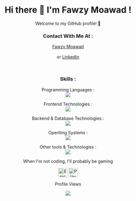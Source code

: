 <h1 align="center">
  Hi there 👋 I'm Fawzy Moawad ! 
</h1>

<p align="center">
  Welcome to my GitHub profile! 🌟 
</p>

<h3 align="center">
  Contact With Me At : 
</h1>

<p align="center">
  <a href="https://fawzymoawad.com/">Fawzy Moawad</a><br />
  <br />
  or <a href="https://www.linkedin.com/in/fawzy-moawad/">LinkedIn</a>
</p>
<br />

<h3 align="center">
  Skills :
</h1>

<p align="center">
  Programming Languages :
  <br/>
  <a href="https://skillicons.dev">
    <img src="https://skillicons.dev/icons?i=html,css,sass,js,cs,py,swift&perline=4" />
  </a>
</p>


<p align="center">
  Frontend Technologies :
  <br/>
  <a href="https://skillicons.dev">
    <img src="https://skillicons.dev/icons?i=bootstrap,tailwind,react,nextjs,jquery,pug&perline=4" />
  </a>
</p>

<p align="center">
  Backend & Database Technologies :
  <br/>
  <a href="https://skillicons.dev">
    <img src="https://skillicons.dev/icons?i=nodejs,mongodb,mysql&perline=4" />
  </a>
</p>

<p align="center">
  Operiting Systems :
  <br/>
  <a href="https://skillicons.dev">
    <img src="https://skillicons.dev/icons?i=linux,kali,ubuntu,windows,apple&perline=4" />
  </a>
</p>

<p align="center">
  Other tools & Technologies :
  <br/>
  <a href="https://skillicons.dev">
    <img src="https://skillicons.dev/icons?i=bash,powershell,vscode,visualstudio,androidstudio,pycharm,git,github,githubactions,gitlab,docker,kubernetes,ansible,redhat,npm,yarn,wordpress,postman,aws,docker,dotnet,vim,vercel,stack  overflow,codepen,raspberrypi,discord,notion,obsidian,ableton&perline=4" />
  </a>
</p>

<p align="center">
  When I'm not coding, I'll probably be gaming
</p>
<p align="center">
  <a href="https://www.epicgames.com/store/en-US/" target="_blank"><img align="center" src="https://github.com/mishmanners/MishManners/blob/master/Game%20Icons/Epic.png" height="30"   alt="Epic Games logo"/></a>
  <a href="https://www.playstation.com/" target="_blank"><img align="center" src="https://github.com/mishmanners/MishManners/blob/master/Game%20Icons/PS.png" height="30" alt="PlayStation logo"/></a>
</p>

<div align="center">
  <p align="center">Profile Views</p>
  <img src="https://profile-counter.glitch.me/Fawzy-Moawad/count.svg?"  />
</div>
